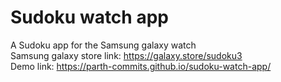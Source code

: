 # Sudoku watch app
A Sudoku app for the Samsung galaxy watch  
Samsung galaxy store link: https://galaxy.store/sudoku3  
Demo link: https://parth-commits.github.io/sudoku-watch-app/  
